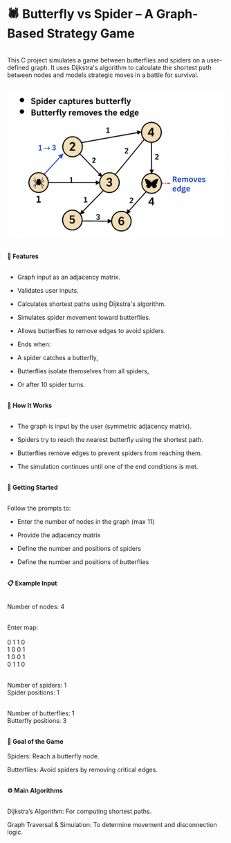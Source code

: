 # 🕷️ Butterfly vs Spider – A Graph-Based Strategy Game<br>

<br>This C project simulates a game between butterflies and spiders on a user-defined graph. It uses Dijkstra's algorithm to calculate the shortest path between nodes and models strategic moves in a battle for survival.<br><br>

![Game Diagram](images/graph_diagram.png)<br><br>



**📌 Features**<br><br>

+ Graph input as an adjacency matrix.


+ Validates user inputs.

+ Calculates shortest paths using Dijkstra's algorithm.

+ Simulates spider movement toward butterflies.

+ Allows butterflies to remove edges to avoid spiders.

+ Ends when:

+ A spider catches a butterfly,

+ Butterflies isolate themselves from all spiders,

+ Or after 10 spider turns.<br><br>


**🧠 How It Works**<br><br>


+ The graph is input by the user (symmetric adjacency matrix).

+ Spiders try to reach the nearest butterfly using the shortest path.

+ Butterflies remove edges to prevent spiders from reaching them.

+ The simulation continues until one of the end conditions is met.<br><br>

**🏁 Getting Started**<br><br>

Follow the prompts to:<br>

+ Enter the number of nodes in the graph (max 11)

+ Provide the adjacency matrix

+ Define the number and positions of spiders

+ Define the number and positions of butterflies<br><br>

**📋 Example Input**<br><br>

Number of nodes: 4<br><br>

Enter map:<br><br>
0 1 1 0<br>
1 0 0 1<br>
1 0 0 1<br>
0 1 1 0<br><br>

Number of spiders: 1<br>
Spider positions: 1<br><br>

Number of butterflies: 1<br>
Butterfly positions: 3<br><br>

**🎯 Goal of the Game**<br><br>
Spiders: Reach a butterfly node.<br>

Butterflies: Avoid spiders by removing critical edges.<br><br>

**⚙️ Main Algorithms**<br><br>

Dijkstra’s Algorithm: For computing shortest paths.<br>

Graph Traversal & Simulation: To determine movement and disconnection logic.<br><br>




